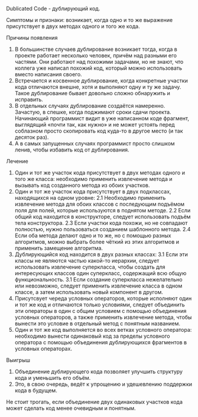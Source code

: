 Dublicated Code - дублирующий код.

Симптомы и признаки: возникает, когда одно и то же выражение присутствует в двух методах одного и того же кода.

Причины появления

1. В большинстве случаев дублирование возникает тогда, когда в проекте работает несколько человек, причём над разными его частями. Они работают над похожими задачами, но не знают, что коллега уже написал похожий код, который можно использовать вместо написания своего.
2. Встречается и косвенное дублирование, когда конкретные участки кода отличаются внешне, хотя и выполняют одну и ту же задачу. Такое дублирование бывает довольно сложно обнаружить и исправить.
3. В отдельных случаях дублирование создаётся намеренно. Зачастую, в спешке, когда поджимают сроки сдачи проекта. Начинающий программист видит в уже написанном коде фрагмент, выглядящий «почти так, как нужно» и не может устоять перед соблазном просто скопировать код куда-то в другое место (и так десяток раз).
4. А в самых запущенных случаях программист просто слишком ленив, чтобы избавить код от дублирования.

Лечение

1. Один и тот же участок кода присутствует в двух методах одного и того же класса: необходимо применить извлечение метода и вызывать код созданного метода из обоих участков.
2. Один и тот же участок кода присутствует в двух подклассах, находящихся на одном уровне:
2.1 Необходимо применить извлечение метода для обоих классов с последующим подъёмом поля для полей, которые используются в поднятом методе.
2.2 Если общий код находится в конструкторе, следует использовать подъём тела конструктора.
2.3 Если участки кода похожи, но не совпадают полностью, нужно пользоваться созданием шаблонного метода.
2.4 Если оба метода делают одно и то же, но с помощью разных алгоритмов, можно выбрать более чёткий из этих алгоритмов и применить замещение алгоритма.
3. Дублирующийся код находится в двух разных классах:
3.1 Если эти классы не являются частью какой-то иерархии, следует использовать извлечение суперкласса, чтобы создать для интересующих классов один суперкласс, содержащий всю общую функциональность.
3.1 Если создание суперкласса нежелательно или невозможно, следует применить извлечение класса в одном классе, а затем использовать новый компонент в другом.
4. Присутсвует череда условных операторов, которые исполняют один и тот же код и отличаются только условиями, следует объединить эти операторы в один с общим условием с помощью объединения условных операторов, а также применить извлечение метода, чтобы вынести это условие в отдельный метод с понятным названием.
5. Один и тот же код выполняется во всех ветках условного оператора: необходимо вынести одинаковый код за пределы условного оператора с помощью объединения дублирующихся фрагментов в условных операторах.

Выигрыш

1. Объединение дублирующего кода позволяет улучшить структуру кода и уменьшить его объём.
2. Это, в свою очередь, ведёт к упрощению и удешевлению поддержки кода в будущем.

Не стоит трогать, если объединение двух одинаковых участков кода может сделать код менее очевидным и понятным.

